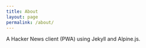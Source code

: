 ```yaml
---
title: About
layout: page
permalink: /about/
---
```


A Hacker News client (PWA) using Jekyll and Alpine.js.
